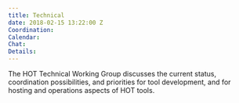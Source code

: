 ```yaml
---
title: Technical
date: 2018-02-15 13:22:00 Z
Coordination: 
Calendar:
Chat:
Details:
---
```


The HOT Technical Working Group discusses the current status, coordination possibilities, and priorities for tool development, and for hosting and operations aspects of HOT tools.

